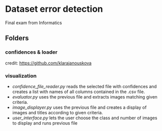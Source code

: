 # Dataset error detection
Final exam from Informatics 

## Folders
### confidences & loader
credit: https://github.com/klarajanouskova

### visualization
- *confidence_file_reader.py* reads the selected file with confidences and creates a list with names of all columns contained in the .csv file.
- *evaluator.py* uses the previous file and extracts images matching given criteria.
- *image_displayer.py* uses the previous file and creates a display of images and titles according to given criteria.
- *user_interface.py* lets the user choose the class and number of images to display and runs previous file
